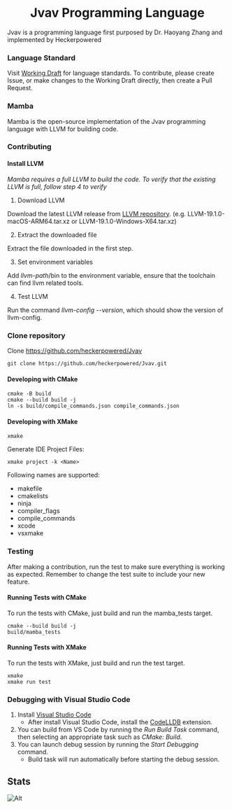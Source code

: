 <h1 align="center">Jvav Programming Language</h1>

Jvav is a programming language first purposed by Dr. Haoyang Zhang and implemented by Heckerpowered

### Language Standard

Visit [Working Draft](docs/draft/Jvav%2024.pdf) for language standards. To contribute, please create Issue, or make changes to the Working Draft directly, then create a Pull Request.

### Mamba

Mamba is the open-source implementation of the Jvav programming language with LLVM for building code.

### Contributing

#### Install LLVM

*Mamba requires a full LLVM to build the code. To verify that the existing LLVM is full, follow step 4 to verify*

1. Download LLVM

Download the latest LLVM release from [LLVM repository](https://github.com/llvm/llvm-project/releases/tag/llvmorg-19.1.0). (e.g. LLVM-19.1.0-macOS-ARM64.tar.xz or LLVM-19.1.0-Windows-X64.tar.xz)

2. Extract the downloaded file

Extract the file downloaded in the first step.

3. Set environment variables

Add *llvm-path*/bin to the environment variable, ensure that the toolchain can find llvm related tools.

4. Test LLVM

Run the command *llvm-config --version*, which should show the version of llvm-config.

### Clone repository

Clone https://github.com/heckerpowered/Jvav

```
git clone https://github.com/heckerpowered/Jvav.git
```

#### Developing with CMake 

```
cmake -B build
cmake --build build -j
ln -s build/compile_commands.json compile_commands.json
```

#### Developing with XMake

```
xmake
```

Generate IDE Project Files:

```
xmake project -k <Name>
```

Following names are supported:
- makefile
- cmakelists
- ninja
- compiler_flags
- compile_commands
- xcode
- vsxmake

### Testing

After making a contribution, run the test to make sure everything is working as expected. Remember to change the test suite to include your new feature.

#### Running Tests with CMake

To run the tests with CMake, just build and run the mamba_tests target.

```
cmake --build build -j
build/mamba_tests
```

#### Running Tests with XMake

To run the tests with XMake, just build and run the test target.

```
xmake
xmake run test
```

### Debugging with Visual Studio Code

1. Install [Visual Studio Code](https://code.visualstudio.com)
    - After install Visual Studio Code, install the [CodeLLDB](https://marketplace.visualstudio.com/items?itemName=vadimcn.vscode-lldb) extension.
2. You can build from VS Code by running the *Run Build Task* command, then selecting an appropriate task such as *CMake: Build*.
3. You can launch debug session by running the *Start Debugging* command.
    - Build task will run automatically before starting the debug session.

## Stats

![Alt](https://repobeats.axiom.co/api/embed/9d883f8bbbda01e4daecabafda78f2a9f7971d42.svg "Repobeats analytics image")
